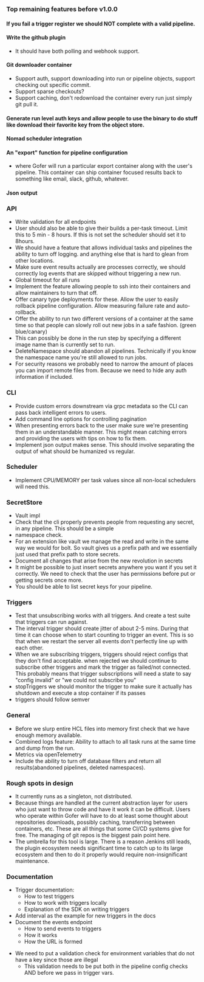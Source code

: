 ### Top remaining features before v1.0.0

#### If you fail a trigger register we should NOT complete with a valid pipeline.

#### Write the github plugin

- It should have both polling and webhook support.

#### Git downloader container

- Support auth, support downloading into run or pipeline objects, support checking out specific commit.
- Support sparse checkouts?
- Support caching, don't redownload the container every run just simply git pull it.

#### Generate run level auth keys and allow people to use the binary to do stuff like download their favorite key from the object store.

#### Nomad scheduler integration

#### An "export" function for pipeline configuration

- where Gofer will run a particular export container along with the user's pipeline. This container can ship
  container focused results back to something like email, slack, github, whatever.

#### Json output

### API

- Write validation for all endpoints
- User should also be able to give their builds a per-task timeout. Limit this to 5 min - 8 hours. If this is not set the scheduler should set it to 8hours.
- We should have a feature that allows individual tasks and pipelines the ability to turn off logging.
  and anything else that is hard to glean from other locations.
- Make sure event results actually are processes correctly, we should correctly log events that are skipped without
  triggering a new run.
- Global timeout for all runs
- Implement the feature allowing people to ssh into their containers and allow maintainers to turn that off.
- Offer canary type deployments for these. Allow the user to easily rollback pipeline configuration. Allow measuring failure rate and auto-rollback.
- Offer the ability to run two different versions of a container at the same time so that people can slowly roll out new jobs in a safe fashion. (green blue/canary)
- This can possibly be done in the run step by specifying a different image name than is currently set to run.
- DeleteNamespace should abandon all pipelines. Technically if you know the namespace name you're still allowed to run jobs.
- For security reasons we probably need to narrow the amount of places you can import remote files from. Because we need to hide any auth information if included.

### CLI

- Provide custom errors downstream via grpc metadata so the CLI can pass back intelligent errors to users.
- Add command line options for controlling pagination
- When presenting errors back to the user make sure we're presenting them in an understandable manner. This might mean catching errors and providing the users with tips on how to fix them.
- Implement json output makes sense. This should involve separating the output of what should be humanized vs regular.

### Scheduler

- Implement CPU/MEMORY per task values since all non-local schedulers will need this.

### SecretStore

- Vault impl
- Check that the cli properly prevents people from requesting any secret, in any pipeline. This should be a simple
- namespace check.
- For an extension like vault we manage the read and write in the same way we would for bolt. So vault gives us a prefix
  path and we essentially just used that prefix path to store secrets.
- Document all changes that arise from the new revolution in secrets
- It might be possible to just insert secrets anywhere you want if you set it correctly. We need to check that
  the user has permissions before put or getting secrets once more.
- You should be able to list secret keys for your pipeline.

### Triggers

- Test that unsubscribing works with all triggers. And create a test suite that triggers can run against.
- The interval trigger should create jitter of about 2-5 mins. During that time it can choose when to start counting to trigger an event. This is so that when we restart the server all events don't perfectly line up with each other.
- When we are subscribing triggers, triggers should reject configs that they don't find acceptable. when rejected
  we should continue to subscribe other triggers and mark the trigger as failed/not connected. This probably
  means that trigger subscriptions will need a state to say "config invalid" or "we could not subscribe you"
- stopTriggers we should monitor the trigger to make sure it actually has shutdown and execute a stop container if its passes
- triggers should follow semver

### General

- Before we slurp entire HCL files into memory first check that we have enough memory available.
- Combined logs feature: Ability to attach to all task runs at the same time and dump from the run.
- Metrics via openTelemetry
- Include the ability to turn off database filters and return all results(abandoned pipelines, deleted namespaces).

### Rough spots in design

- It currently runs as a singleton, not distributed.
- Because things are handled at the current abstraction layer for users who just want to throw code and have it work it can be difficult. Users who operate within Gofer will have to do at least some thought about repositories downloads, possibly caching, transferring between containers, etc. These are all things that some CI/CD systems give for free. The managing of git repos is the biggest pain point here.
- The umbrella for this tool is large. There is a reason Jenkins still leads, the plugin ecosystem needs significant time to catch up to its large ecosystem and then to do it properly would require non-insignificant maintenance.

### Documentation

- Trigger documentation:
  - How to test triggers
  - How to work with triggers locally
  - Explanation of the SDK on writing triggers
- Add interval as the example for new triggers in the docs
- Document the events endpoint
  - How to send events to triggers
  - How it works
  - How the URL is formed

* We need to put a validation check for environment variables that do not have a key since those are illegal
  - This validation needs to be put both in the pipeline config checks AND before we pass in trigger vars.
